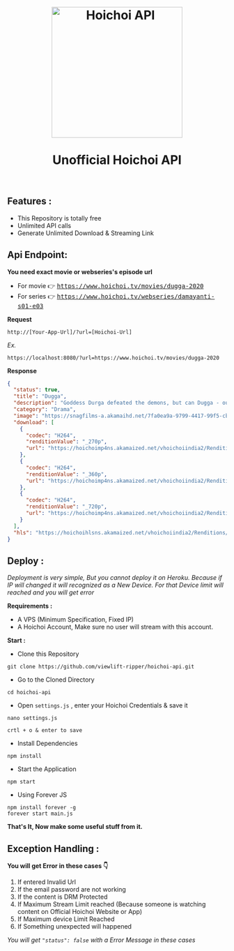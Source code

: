 <h1 align="center">
  <br>
  <a><img src="https://telegra.ph/file/7ccde141eb2d927425fa9.png" alt="Hoichoi API" width="300"></a>
  <br>
  <br>
  <b>Unofficial Hoichoi API</b>
  <br>
</h1>

 <br>
 

## Features :
- This Repository is totally free
- Unlimited API calls
- Generate Unlimited Download & Streaming Link


## Api Endpoint:<br>
**You need exact movie or webseries's episode url**
 - For movie 👉 <tt>https://www.hoichoi.tv/movies/dugga-2020</tt>
- For series 👉 <tt>https://www.hoichoi.tv/webseries/damayanti-s01-e03</tt>

**Request**

 `http://[Your-App-Url]/?url=[Hoichoi-Url]`

*Ex.*

 `https://localhost:8080/?url=https://www.hoichoi.tv/movies/dugga-2020`

**Response**

```json
{
  "status": true,
  "title": "Dugga",
  "description": "Goddess Durga defeated the demons, but can Dugga - our protagonist, overpower the demons within her mind? Watch the full movie on Hoichoi.\n",
  "category": "Drama",
  "image": "https://snagfilms-a.akamaihd.net/7fa0ea9a-9799-4417-99f5-cbb5343c551d/images/2020/11/5/1604598395769_1280x720_16x9Images.jpg",
  "download": [
    {
      "codec": "H264",
      "renditionValue": "_270p",
      "url": "https://hoichoimp4ns.akamaized.net/vhoichoiindia2/Renditions/20201105/1604595730352_dugga_hoichoi/1604595730352_dugga_hoichoi_270.mp4?__token__=exp=1604941961~acl=/vhoichoiindia2/Renditions/20201105/1604595730352_dugga_hoichoi/*~hmac=96c34561ed16177c914d203e4053a542052e25c2a561bc0a3e1cfa5dbfe5c61f"
    },
    {
      "codec": "H264",
      "renditionValue": "_360p",
      "url": "https://hoichoimp4ns.akamaized.net/vhoichoiindia2/Renditions/20201105/1604595730352_dugga_hoichoi/1604595730352_dugga_hoichoi_360.mp4?__token__=exp=1604941961~acl=/vhoichoiindia2/Renditions/20201105/1604595730352_dugga_hoichoi/*~hmac=96c34561ed16177c914d203e4053a542052e25c2a561bc0a3e1cfa5dbfe5c61f"
    },
    {
      "codec": "H264",
      "renditionValue": "_720p",
      "url": "https://hoichoimp4ns.akamaized.net/vhoichoiindia2/Renditions/20201105/1604595730352_dugga_hoichoi/1604595730352_dugga_hoichoi_720.mp4?__token__=exp=1604941961~acl=/vhoichoiindia2/Renditions/20201105/1604595730352_dugga_hoichoi/*~hmac=96c34561ed16177c914d203e4053a542052e25c2a561bc0a3e1cfa5dbfe5c61f"
    }
  ],
  "hls": "https://hoichoihlsns.akamaized.net/vhoichoiindia2/Renditions/20201105/1604595730352_dugga_hoichoi/hls/1604595730352_dugga_hoichoi.m3u8?hdnts=exp=1604941961~acl=/vhoichoiindia2/Renditions/20201105/1604595730352_dugga_hoichoi/hls/*~hmac=44fffc9626049487978953544c62393ee88ade0bc745c06810507b1b969788a2"
}
```


## Deploy :<br>
*Deployment is very simple, But you cannot deploy it on Heroku. Because if IP will changed it will recognized as a New Device. For that Device limit will reached and you will get error*

**Requirements :**
- A VPS (Minimum Specification, Fixed IP)
- A Hoichoi Account, Make sure no user will stream with this account.

**Start :**

- Clone this Repository

```
git clone https://github.com/viewlift-ripper/hoichoi-api.git
```

- Go to the Cloned Directory

```
cd hoichoi-api
```

- Open <code>settings.js</code> , enter your Hoichoi Credentials & save it

```
nano settings.js

crtl + o & enter to save
```

- Install Dependencies
```
npm install
```

- Start the Application
```
npm start
```

- Using Forever JS

```
npm install forever -g 
forever start main.js
```

**That's It, Now make some useful stuff from it.**

## Exception Handling :<br>

**You will get Error in these cases 👇**

1. If entered Invalid Url
2. If the email password are not working
3. If the content is DRM Protected
4. If Maximum Stream Limit reached (Because someone is watching content on Official Hoichoi Website or App)
5. If Maximum device Limit Reached
6. If Something unexpected will happened

*You will get <code>"status": false</code> with a Error Message in these cases*
